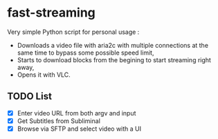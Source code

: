 # fast-streaming
Very simple Python script for personal usage :
 - Downloads a video file with aria2c with multiple connections at the same time to bypass some possible speed limit,
 - Starts to download blocks from the begining to start streaming right away,
 - Opens it with VLC.

## TODO List
 - [x] Enter video URL from both argv and input
 - [x] Get Subtitles from Subliminal
 - [x] Browse via SFTP and select video with a UI
